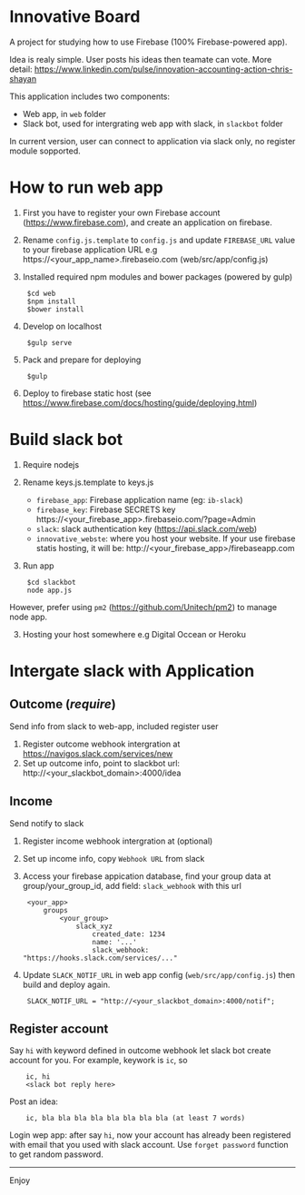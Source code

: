 # Innovative Board

A project for studying how to use Firebase (100% Firebase-powered app).

Idea is realy simple. User posts his ideas then teamate can vote. More detail: https://www.linkedin.com/pulse/innovation-accounting-action-chris-shayan

This application includes two components:
+ Web app, in `web` folder
+ Slack bot, used for intergrating web app with slack, in `slackbot` folder

In current version, user can connect to application via slack only, no register module sopported. 

# How to run web app

1. First you have to register your own Firebase account (https://www.firebase.com), and create an application on firebase.
2. Rename `config.js.template` to `config.js` and update `FIREBASE_URL` value to your firebase application URL e.g https://<your_app_name>.firebaseio.com (web/src/app/config.js)
3. Installed required npm modules and bower packages (powered by gulp) 

        $cd web
        $npm install 
        $bower install 

4. Develop on localhost

        $gulp serve
    
5. Pack and prepare for deploying

        $gulp

6. Deploy to firebase static host (see https://www.firebase.com/docs/hosting/guide/deploying.html)


# Build slack bot

1. Require nodejs
2. Rename keys.js.template to keys.js

    + `firebase_app`: Firebase application name (eg: `ib-slack`)
    + `firebase_key`: Firebase SECRETS key https://<your_firebase_app>.firebaseio.com/?page=Admin
    + `slack`: slack authentication key (https://api.slack.com/web)
    + `innovative_webste`: where you host your website. If your use firebase statis hosting, it will be: http://<your_firebase_app>/firebaseapp.com

3. Run app

        $cd slackbot
        node app.js
        
However, prefer using `pm2` (https://github.com/Unitech/pm2) to manage node app.

3. Hosting your host somewhere e.g Digital Occean or Heroku

# Intergate slack with Application
## Outcome (*require*)
Send info from slack to web-app, included register user 

1. Register outcome webhook intergration at https://navigos.slack.com/services/new 
2. Set up outcome info, point to slackbot url: http://<your_slackbot_domain>:4000/idea

## Income
Send notify to slack

1. Register income webhook intergration at (optional)
2. Set up income info, copy `Webhook URL` from slack
3. Access your firebase appication database, find your group data at group/your_group_id, add field: `slack_webhook` with this url

        <your_app>
            groups
                <your_group>
                    slack_xyz
                        created_date: 1234
                        name: '...'
                        slack_webhook: "https://hooks.slack.com/services/..."
                        
4. Update `SLACK_NOTIF_URL` in web app config (`web/src/app/config.js`) then build and deploy again.

        SLACK_NOTIF_URL = "http://<your_slackbot_domain>:4000/notif";
        

## Register account
Say `hi` with keyword defined in outcome webhook let slack bot create account for you. For example, keywork is `ic`, so

        ic, hi
        <slack bot reply here>
        
Post an idea:

        ic, bla bla bla bla bla bla bla bla (at least 7 words)
        
Login wep app: after say `hi`, now your account has already been registered with email that you used with slack account. Use `forget password` function to get random password.

---
Enjoy


